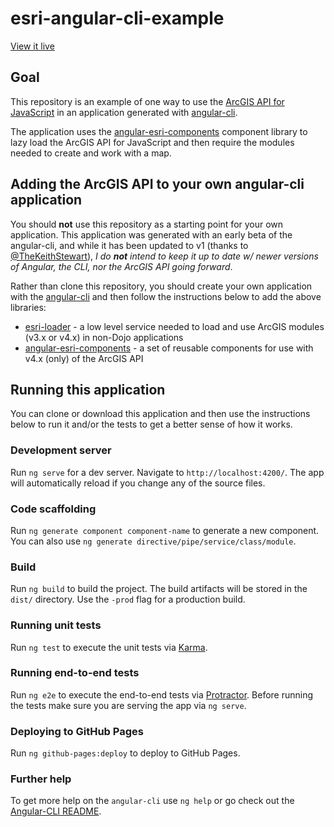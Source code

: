# esri-angular-cli-example

[View it live](https://tomwayson.github.io/esri-angular-cli-example/)

## Goal

This repository is an example of one way to use the [ArcGIS API for JavaScript](https://developers.arcgis.com/javascript/) in an application generated with [angular-cli](https://github.com/angular/angular-cli).

The application uses the [angular-esri-components](https://github.com/TheKeithStewart/angular-esri-components) component library to lazy load the ArcGIS API for JavaScript and then require the modules needed to create and work with a map.
 
## Adding the ArcGIS API to your own angular-cli application

You should **not** use this repository as a starting point for your own application. This application was generated with an early beta of the angular-cli, and while it has been updated to v1 (thanks to [@TheKeithStewart](https://github.com/TheKeithStewart)), _I do **not** intend to keep it up to date w/ newer versions of Angular, the CLI, nor the ArcGIS API going forward_.

Rather than clone this repository, you should create your own application with the [angular-cli](https://github.com/angular/angular-cli) and then follow the instructions below to add the above libraries:
 - [esri-loader](https://github.com/Esri/esri-loader#usage) - a low level service needed to load and use ArcGIS modules (v3.x or v4.x) in non-Dojo applications
 - [angular-esri-components](https://github.com/TheKeithStewart/angular-esri-components#setup) - a set of reusable components for use with v4.x (only) of the ArcGIS API

## Running this application

You can clone or download this application and then use the instructions below to run it and/or the tests to get a better sense of how it works.

### Development server

Run `ng serve` for a dev server. Navigate to `http://localhost:4200/`. The app will automatically reload if you change any of the source files.

### Code scaffolding

Run `ng generate component component-name` to generate a new component. You can also use `ng generate directive/pipe/service/class/module`.

### Build

Run `ng build` to build the project. The build artifacts will be stored in the `dist/` directory. Use the `-prod` flag for a production build.

### Running unit tests

Run `ng test` to execute the unit tests via [Karma](https://karma-runner.github.io).

### Running end-to-end tests

Run `ng e2e` to execute the end-to-end tests via [Protractor](http://www.protractortest.org/).
Before running the tests make sure you are serving the app via `ng serve`.

### Deploying to GitHub Pages

Run `ng github-pages:deploy` to deploy to GitHub Pages.

### Further help

To get more help on the `angular-cli` use `ng help` or go check out the [Angular-CLI README](https://github.com/angular/angular-cli/blob/master/README.md).
